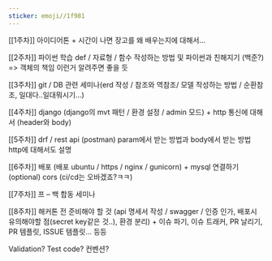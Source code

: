 ```yaml
---
sticker: emoji//1f981
---
```

[[1주차]] 아이디어톤 + 시간이 나면 장고를 왜 배우는지에 대해서...

[[2주차]] 파이썬 학습 def / 자료형 / 함수 작성하는 방법 및 파이썬과 친해지기 (백준?) => 객체의 책임 이런거 알려주면 좋을 듯

[[3주차]] git / DB 관련 세미나(erd 작성 / 참조와 역참조/ 모델 작성하는 방법 / 순환참조, 일대다..일대뭐시기...)

[[4주차]] django (django의 mvt 패턴 / 환경 설정 / admin 모드) + http 통신에 대해서 (header와 body)

[[5주차]] drf / rest api (postman) param에서 받는 방법과 body에서 받는 방법 http에 대해서도 설명

[[6주차]] 배포 (배포 ubuntu / https / nginx / gunicorn) + mysql 연결하기 (optional) cors (ci/cd는 오바겠죠?ㅋㅋ)

[[7주차]] 프 – 백 합동 세미나

[[8주차]] 해커톤 전 준비해야 할 것 (api 명세서 작성 / swagger / 인증 인가, 배포시 유의해야할 점(secret key같은 것..), 환경 분리)
\+ 이슈 파기, 이슈 트래커, PR 날리기, PR 템플릿, ISSUE 템플릿... 등등

Validation? Test code? 컨벤션?